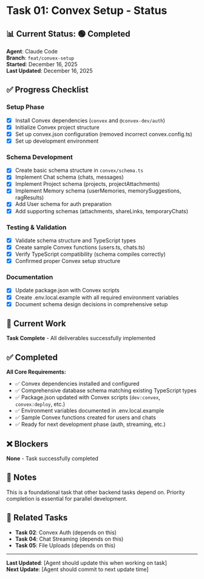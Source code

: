 # Task 01: Convex Setup - Status

## 📊 **Current Status**: 🟢 Completed

**Agent**: Claude Code  
**Branch**: `feat/convex-setup`  
**Started**: December 16, 2025  
**Last Updated**: December 16, 2025

## ✅ **Progress Checklist**

### **Setup Phase**
- [x] Install Convex dependencies (`convex` and `@convex-dev/auth`)
- [x] Initialize Convex project structure 
- [x] Set up convex.json configuration (removed incorrect convex.config.ts)
- [x] Set up development environment

### **Schema Development**
- [x] Create basic schema structure in `convex/schema.ts`
- [x] Implement Chat schema (chats, messages)
- [x] Implement Project schema (projects, projectAttachments)  
- [x] Implement Memory schema (userMemories, memorySuggestions, ragResults)
- [x] Add User schema for auth preparation
- [x] Add supporting schemas (attachments, shareLinks, temporaryChats)

### **Testing & Validation**
- [x] Validate schema structure and TypeScript types
- [x] Create sample Convex functions (users.ts, chats.ts)
- [x] Verify TypeScript compatibility (schema compiles correctly)
- [x] Confirmed proper Convex setup structure

### **Documentation**
- [x] Update package.json with Convex scripts
- [x] Create .env.local.example with all required environment variables
- [x] Document schema design decisions in comprehensive setup

## 🚧 **Current Work**

**Task Complete** - All deliverables successfully implemented

## ✅ **Completed**

**All Core Requirements:**
- ✅ Convex dependencies installed and configured  
- ✅ Comprehensive database schema matching existing TypeScript types
- ✅ Package.json updated with Convex scripts (`dev:convex`, `convex:deploy`, etc.)
- ✅ Environment variables documented in .env.local.example
- ✅ Sample Convex functions created for users and chats
- ✅ Ready for next development phase (auth, streaming, etc.)

## ❌ **Blockers**

**None** - Task successfully completed

## 📝 **Notes**

This is a foundational task that other backend tasks depend on. Priority completion is essential for parallel development.

## 🔗 **Related Tasks**

- **Task 02**: Convex Auth (depends on this)
- **Task 04**: Chat Streaming (depends on this)
- **Task 05**: File Uploads (depends on this)

---

**Last Updated**: [Agent should update this when working on task]  
**Next Update**: [Agent should commit to next update time]
